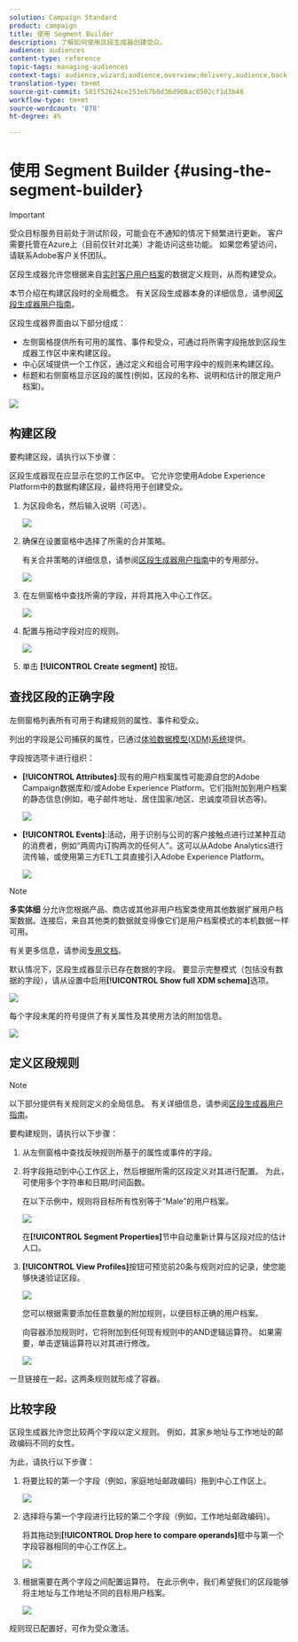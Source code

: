 ```yaml
---
solution: Campaign Standard
product: campaign
title: 使用 Segment Builder
description: 了解如何使用区段生成器创建受众。
audience: audiences
content-type: reference
topic-tags: managing-audiences
context-tags: audience,wizard;audience,overview;delivery,audience,back
translation-type: tm+mt
source-git-commit: 501f52624ce253eb7b0d36d908ac8502cf1d3b48
workflow-type: tm+mt
source-wordcount: '878'
ht-degree: 4%

---
```



# 使用 Segment Builder {#using-the-segment-builder}

>[!IMPORTANT]
>
>受众目标服务目前处于测试阶段，可能会在不通知的情况下频繁进行更新。 客户需要托管在Azure上（目前仅针对北美）才能访问这些功能。 如果您希望访问，请联系Adobe客户关怀团队。

区段生成器允许您根据来自[实时客户用户档案](https://docs.adobe.com/content/help/zh-Hans/experience-platform/profile/home.html)的数据定义规则，从而构建受众。

本节介绍在构建区段时的全局概念。 有关区段生成器本身的详细信息，请参阅[区段生成器用户指南](https://docs.adobe.com/content/help/en/experience-platform/segmentation/ui/overview.html)。

区段生成器界面由以下部分组成：

* 左侧窗格提供所有可用的属性、事件和受众，可通过将所需字段拖放到区段生成器工作区中来构建区段。
* 中心区域提供一个工作区，通过定义和组合可用字段中的规则来构建区段。
* 标题和右侧窗格显示区段的属性(例如，区段的名称、说明和估计的限定用户档案)。

![](assets/aep_audiences_interface.png)

## 构建区段

要构建区段，请执行以下步骤：

区段生成器现在应显示在您的工作区中。 它允许您使用Adobe Experience Platform中的数据构建区段，最终将用于创建受众。

1. 为区段命名，然后输入说明（可选）。

   ![](assets/aep_audiences_creation_edit_name.png)

1. 确保在设置窗格中选择了所需的合并策略。

   有关合并策略的详细信息，请参阅[区段生成器用户指南](https://docs.adobe.com/content/help/en/experience-platform/segmentation/ui/overview.html)中的专用部分。

   ![](assets/aep_audiences_mergepolicy.png)

1. 在左侧窗格中查找所需的字段，并将其拖入中心工作区。

   ![](assets/aep_audiences_dragfield.png)

1. 配置与拖动字段对应的规则。

   ![](assets/aep_audiences_configure_rules.png)

1. 单击 **[!UICONTROL Create segment]** 按钮。

## 查找区段的正确字段

左侧窗格列表所有可用于构建规则的属性、事件和受众。

列出的字段是公司捕获的属性，已通过[体验数据模型(XDM)系统](https://docs.adobe.com/content/help/zh-Hans/experience-platform/xdm/home.html)提供。

字段按选项卡进行组织：

* **[!UICONTROL Attributes]**:现有的用户档案属性可能源自您的Adobe Campaign数据库和/或Adobe Experience Platform。它们指附加到用户档案的静态信息(例如，电子邮件地址、居住国家/地区、忠诚度项目状态等)。

   ![](assets/aep_audiences_attributestab.png)

* **[!UICONTROL Events]**:活动，用于识别与公司的客户接触点进行过某种互动的消费者，例如“两周内订购两次的任何人”。这可以从Adobe Analytics进行流传输，或使用第三方ETL工具直接引入Adobe Experience Platform。

   ![](assets/aep_audiences_eventstab.png)

>[!NOTE]
>
>**多实体细** 分允许您根据产品、商店或其他非用户档案类使用其他数据扩展用户档案数据。连接后，来自其他类的数据就变得像它们是用户档案模式的本机数据一样可用。
>
>有关更多信息，请参阅[专用文档](https://docs.adobe.com/content/help/en/experience-platform/segmentation/multi-entity-segmentation.html)。

默认情况下，区段生成器显示已存在数据的字段。 要显示完整模式（包括没有数据的字段），请从设置中启用&#x200B;**[!UICONTROL Show full XDM schema]**&#x200B;选项。

![](assets/aep_audiences_populatedfields.png)

每个字段末尾的符号提供了有关属性及其使用方法的附加信息。

![](assets/aep_audiences_isymbol.png)

## 定义区段规则

>[!NOTE]
>
>以下部分提供有关规则定义的全局信息。 有关详细信息，请参阅[区段生成器用户指南](https://docs.adobe.com/content/help/en/experience-platform/segmentation/ui/overview.html)。

要构建规则，请执行以下步骤：

1. 从左侧窗格中查找反映规则所基于的属性或事件的字段。

1. 将字段拖动到中心工作区上，然后根据所需的区段定义对其进行配置。 为此，可使用多个字符串和日期/时间函数。

   在以下示例中，规则将目标所有性别等于“Male”的用户档案。

   ![](assets/aep_audiences_malegender.png)

   在&#x200B;**[!UICONTROL Segment Properties]**&#x200B;节中自动重新计算与区段对应的估计人口。

1. **[!UICONTROL View Profiles]**&#x200B;按钮可预览前20条与规则对应的记录，使您能够快速验证区段。

   ![](assets/aep_audiences_samplepreview.png)

   您可以根据需要添加任意数量的附加规则，以便目标正确的用户档案。

   向容器添加规则时，它将附加到任何现有规则中的AND逻辑运算符。 如果需要，单击逻辑运算符以对其进行修改。

   ![](assets/aep_audiences_andoperator.png)

一旦链接在一起，这两条规则就形成了容器。

## 比较字段

区段生成器允许您比较两个字段以定义规则。 例如，其家乡地址与工作地址的邮政编码不同的女性。

为此，请执行以下步骤：

1. 将要比较的第一个字段（例如，家庭地址邮政编码）拖到中心工作区上。

   ![](assets/aep_audiences_comparing_1.png)

1. 选择将与第一个字段进行比较的第二个字段（例如，工作地址邮政编码）。

   将其拖动到&#x200B;**[!UICONTROL Drop here to compare operands]**&#x200B;框中与第一个字段容器相同的中心工作区上。

   ![](assets/aep_audiences_comparing_2.png)

1. 根据需要在两个字段之间配置运算符。 在此示例中，我们希望我们的区段能够将主地址与工作地址不同的目标用户档案。

   ![](assets/aep_audiences_comparing_3.png)

规则现已配置好，可作为受众激活。
